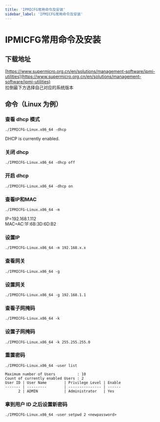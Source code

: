 ```yaml
---
title: 'IPMICFG常用命令及安装'
sidebar_label: 'IPMICFG常用命令及安装'
---
```


# IPMICFG常用命令及安装

## 下载地址
[https://www.supermicro.org.cn/en/solutions/management-software/ipmi-utilities](https://www.supermicro.org.cn/en/solutions/management-software/ipmi-utilities)    
拉倒最下方选择自己对应的系统版本
## 命令（Linux 为例）
### 查看 dhcp 模式
```shell
./IPMICFG-Linux.x86_64 -dhcp
```
DHCP is currently enabled.
### 关闭 dhcp
```shell
./IPMICFG-Linux.x86_64 -dhcp off
```
### 开启 dhcp
```shell
./IPMICFG-Linux.x86_64 -dhcp on
```
### 查看IP和MAC
```shell
./IPMICFG-Linux.x86_64 -m
```
IP=192.168.1.112   
MAC=AC:1F:6B:3D:6D:B2
### 设置IP
```shell
./IPMICFG-Linux.x86_64 -m 192.168.x.x
```
### 查看网关
```shell
./IPMICFG-Linux.x86_64 -g
```
### 设置网关
```shell
./IPMICFG-Linux.x86_64 -g 192.168.1.1
```
### 查看子网掩码
```shell
./IPMICFG-Linux.x86_64 -k
```
### 设置子网掩码
```shell
./IPMICFG-Linux.x86_64 -k 255.255.255.0
```
### 重置密码
```shell
./IPMICFG-Linux.x86_64 -user list
```
```shell
Maximum number of Users          : 10
Count of currently enabled Users : 2
User ID | User Name        | Privilege Level | Enable
------- | ---------        | --------------- | ------
      2 | ADMIN            | Administrator   | Yes
```
### 拿到用户 ID 之后设置新密码
```shell
./IPMICFG-Linux.x86_64 -user setpwd 2 <newpassword>
```
